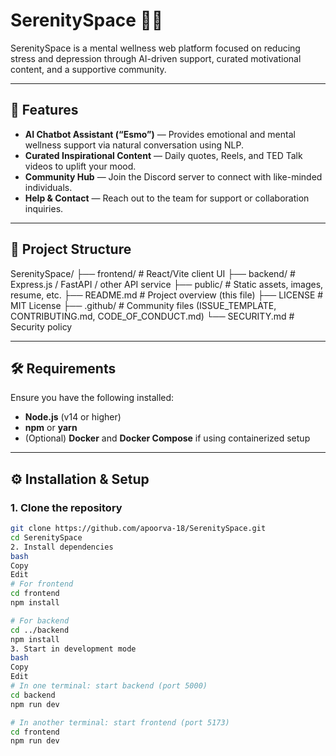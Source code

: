 # SerenitySpace 🧘‍♀️

SerenitySpace is a mental wellness web platform focused on reducing stress and depression through AI-driven support, curated motivational content, and a supportive community.

---

## 🚀 Features

- **AI Chatbot Assistant (“Esmo”)** — Provides emotional and mental wellness support via natural conversation using NLP.
- **Curated Inspirational Content** — Daily quotes, Reels, and TED Talk videos to uplift your mood.
- **Community Hub** — Join the Discord server to connect with like-minded individuals.
- **Help & Contact** — Reach out to the team for support or collaboration inquiries.

---

## 📁 Project Structure
SerenitySpace/
├── frontend/ # React/Vite client UI
├── backend/ # Express.js / FastAPI / other API service
├── public/ # Static assets, images, resume, etc.
├── README.md # Project overview (this file)
├── LICENSE # MIT License
├── .github/ # Community files (ISSUE_TEMPLATE, CONTRIBUTING.md, CODE_OF_CONDUCT.md)
└── SECURITY.md # Security policy

---

## 🛠 Requirements

Ensure you have the following installed:

- **Node.js** (v14 or higher)
- **npm** or **yarn**
- (Optional) **Docker** and **Docker Compose** if using containerized setup

---

## ⚙️ Installation & Setup

### 1. Clone the repository

```bash
git clone https://github.com/apoorva-18/SerenitySpace.git
cd SerenitySpace
2. Install dependencies
bash
Copy
Edit
# For frontend
cd frontend
npm install

# For backend
cd ../backend
npm install
3. Start in development mode
bash
Copy
Edit
# In one terminal: start backend (port 5000)
cd backend
npm run dev

# In another terminal: start frontend (port 5173)
cd frontend
npm run dev

